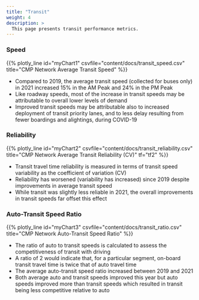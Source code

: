 ```yaml
---
title: "Transit"
weight: 4
description: >
  This page presents transit performance metrics.
---
```


### Speed

{{% plotly_line id="myChart1" csvfile="content/docs/transit_speed.csv" title="CMP Network Average Transit Speed" %}}

* Compared to 2019, the average transit speed (collected for buses only) in 2021 increased 15% in the AM Peak and 24% in the PM Peak
* Like roadway speeds, most of the increase in transit speeds may be attributable to overall lower levels of demand
* Improved transit speeds may be attributable also to increased deployment of transit priority lanes, and to less delay resulting from fewer boardings and alightings, during COVID-19

### Reliability

{{% plotly_line id="myChart2" csvfile="content/docs/transit_reliability.csv" title="CMP Network Average Transit Reliability (CV)" tf="tf2" %}}

* Transit travel time reliability is measured in terms of transit speed variability as the coefficient of variation (CV)
* Reliability has worsened (variability has increased) since 2019 despite improvements in average transit speed
* While transit was slightly less reliable in 2021, the overall improvements in transit speeds far offset this effect

### Auto-Transit Speed Ratio

{{% plotly_line id="myChart3" csvfile="content/docs/transit_ratio.csv" title="CMP Network Auto-Transit Speed Ratio" %}}

* The ratio of auto to transit speeds is calculated to assess the competitiveness of transit with driving
* A ratio of 2 would indicate that, for a particular segment, on-board transit travel time is twice that of auto travel time
* The average auto-transit speed ratio increased between 2019 and 2021
* Both average auto and transit speeds improved this year but auto speeds improved more than transit speeds which resulted in transit being less competitive relative to auto

